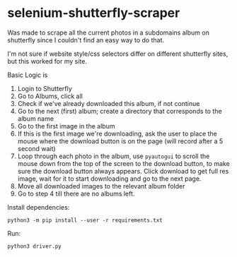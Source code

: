 # selenium-shutterfly-scraper

Was made to scrape all the current photos in a subdomains album on shutterfly since I couldn't find an easy way to do that.

I'm not sure if website style/css selectors differ on different shutterfly sites, but this worked for my site.

Basic Logic is

1) Login to Shutterfly
2) Go to Albums, click all
3) Check if we've already downloaded this album, if not continue
4) Go to the next (first) album; create a directory that corresponds to the album name
5) Go to the first image in the album
6) If this is the first image we're downloading, ask the user to place the mouse where the download button is on the page (will record after a 5 second wait)
7) Loop through each photo in the album, use `pyautogui` to scroll the mouse down from the top of the screen to the download button, to make sure the download button always appears. Click download to get full res image, wait for it to start downloading and go to the next page.
8) Move all downloaded images to the relevant album folder
9) Go to step 4 till there are no albums left.

Install dependencies:

`python3 -m pip install --user -r requirements.txt`

Run:

`python3 driver.py`
